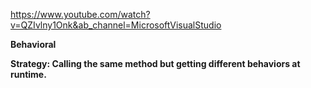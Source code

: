 https://www.youtube.com/watch?v=QZIvlny1Onk&ab_channel=MicrosoftVisualStudio

**Behavioral**

**Strategy: Calling the same method but getting different behaviors at runtime.**

